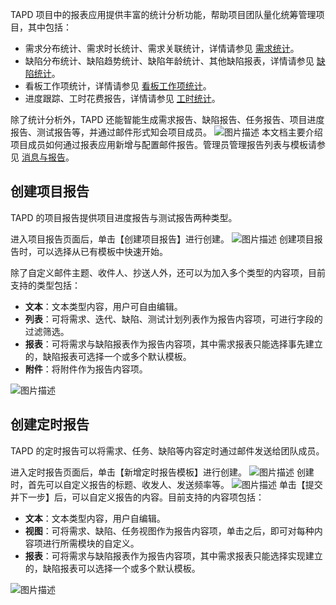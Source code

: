 TAPD 项目中的报表应用提供丰富的统计分析功能，帮助项目团队量化统筹管理项目，其中包括：

- 需求分布统计、需求时长统计、需求关联统计，详情请参见 [需求统计](https://cloud.tencent.com/document/product/624/44328)。
- 缺陷分布统计、缺陷趋势统计、缺陷年龄统计、其他缺陷报表，详情请参见 [缺陷统计](https://cloud.tencent.com/document/product/624/44327)。
- 看板工作项统计，详情请参见 [看板工作项统计](https://cloud.tencent.com/document/product/624/44329)。
- 进度跟踪、工时花费报告，详情请参见 [工时统计](https://cloud.tencent.com/document/product/624/44330)。

除了统计分析外，TAPD 还能智能生成需求报告、缺陷报告、任务报告、项目进度报告、测试报告等，并通过邮件形式知会项目成员。
![图片描述](https://main.qcloudimg.com/raw/9a388c83e2a64e7b4de59805c9959664.png)
本文档主要介绍项目成员如何通过报表应用新增与配置邮件报告。管理员管理报告列表与模板请参见 [消息与报告](https://cloud.tencent.com/document/product/624/44308)。

 

## 创建项目报告

TAPD 的项目报告提供项目进度报告与测试报告两种类型。

进入项目报告页面后，单击【创建项目报告】进行创建。
![图片描述](https://main.qcloudimg.com/raw/6c72c99dc5072c677942a83bbd6bc500.png)
创建项目报告时，可以选择从已有模板中快速开始。

除了自定义邮件主题、收件人、抄送人外，还可以为加入多个类型的内容项，目前支持的类型包括：

- **文本**：文本类型内容，用户可自由编辑。
- **列表**：可将需求、迭代、缺陷、测试计划列表作为报告内容项，可进行字段的过滤筛选。
- **报表**：可将需求与缺陷报表作为报告内容项，其中需求报表只能选择事先建立的，缺陷报表可选择一个或多个默认模板。
- **附件**：将附件作为报告内容项。

![图片描述](https://main.qcloudimg.com/raw/31c7c05acc829e5d2cb54ddae6ede7da.png)

 

## 创建定时报告

TAPD 的定时报告可以将需求、任务、缺陷等内容定时通过邮件发送给团队成员。

进入定时报告页面后，单击【新增定时报告模板】进行创建。
![图片描述](https://main.qcloudimg.com/raw/1ac27c5ff0f269007de8b6da27f09384.png)
创建时，首先可以自定义报告的标题、收发人、发送频率等。
![图片描述](https://main.qcloudimg.com/raw/c486ba63ca6d9860fdd702fbda03fe45.png)
单击【提交并下一步】后，可以自定义报告的内容。目前支持的内容项包括：

- **文本**：文本类型内容，用户自编辑。
- **视图**：可将需求、缺陷、任务视图作为报告内容项，单击之后，即可对每种内容项进行所需模块的自定义。
- **报表**：可将需求与缺陷报表作为报告内容项，其中需求报表只能选择实现建立的，缺陷报表可以选择一个或多个默认模板。

![图片描述](https://main.qcloudimg.com/raw/828ff68b58fe9fbd4afa8a995b505e2e.png)
